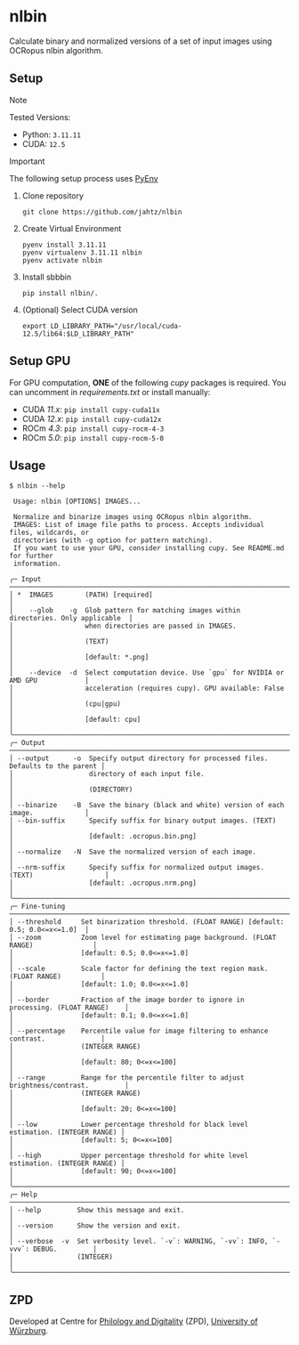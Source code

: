# nlbin
Calculate binary and normalized versions of a set of input images using OCRopus nlbin algorithm.

## Setup
>[!NOTE]
> Tested Versions:
> - Python: `3.11.11`
> - CUDA: `12.5`

>[!IMPORTANT]
>The following setup process uses [PyEnv](https://github.com/pyenv/pyenv?tab=readme-ov-file#linuxunix)

1. Clone repository
	```shell
	git clone https://github.com/jahtz/nlbin
	```

2. Create Virtual Environment
	```shell
	pyenv install 3.11.11
	pyenv virtualenv 3.11.11 nlbin
	pyenv activate nlbin
	```

3. Install sbbbin
    ```shell
    pip install nlbin/.
    ```

4. (Optional) Select CUDA version
    ```shell
    export LD_LIBRARY_PATH="/usr/local/cuda-12.5/lib64:$LD_LIBRARY_PATH"
    ```

## Setup GPU
For GPU computation, **ONE** of the following _cupy_ packages is required.
You can uncomment in _requirements.txt_ or install manually:
- CUDA _11.x_: `pip install cupy-cuda11x`
- CUDA _12.x_: `pip install cupy-cuda12x`
- ROCm _4.3_: `pip install cupy-rocm-4-3`
- ROCm _5.0_: `pip install cupy-rocm-5-0`

## Usage
```
$ nlbin --help
                                                                                          
 Usage: nlbin [OPTIONS] IMAGES...                                                         
                                                                                          
 Normalize and binarize images using OCRopus nlbin algorithm.                             
 IMAGES: List of image file paths to process. Accepts individual files, wildcards, or     
 directories (with -g option for pattern matching).                                       
 If you want to use your GPU, consider installing cupy. See README.md for further         
 information.                                                                             
                                                                                          
╭─ Input ────────────────────────────────────────────────────────────────────────────────╮
│ *  IMAGES        (PATH) [required]                                                     │
│    --glob    -g  Glob pattern for matching images within directories. Only applicable  │
│                  when directories are passed in IMAGES.                                │
│                  (TEXT)                                                                │
│                  [default: *.png]                                                      │
│    --device  -d  Select computation device. Use `gpu` for NVIDIA or AMD GPU            │
│                  acceleration (requires cupy). GPU available: False                    │
│                  (cpu|gpu)                                                             │
│                  [default: cpu]                                                        │
╰────────────────────────────────────────────────────────────────────────────────────────╯
╭─ Output ───────────────────────────────────────────────────────────────────────────────╮
│ --output      -o  Specify output directory for processed files. Defaults to the parent │
│                   directory of each input file.                                        │
│                   (DIRECTORY)                                                          │
│ --binarize    -B  Save the binary (black and white) version of each image.             │
│ --bin-suffix      Specify suffix for binary output images. (TEXT)                      │
│                   [default: .ocropus.bin.png]                                          │
│ --normalize   -N  Save the normalized version of each image.                           │
│ --nrm-suffix      Specify suffix for normalized output images. (TEXT)                  │
│                   [default: .ocropus.nrm.png]                                          │
╰────────────────────────────────────────────────────────────────────────────────────────╯
╭─ Fine-tuning ──────────────────────────────────────────────────────────────────────────╮
│ --threshold     Set binarization threshold. (FLOAT RANGE) [default: 0.5; 0.0<=x<=1.0]  │
│ --zoom          Zoom level for estimating page background. (FLOAT RANGE)               │
│                 [default: 0.5; 0.0<=x<=1.0]                                            │
│ --scale         Scale factor for defining the text region mask. (FLOAT RANGE)          │
│                 [default: 1.0; 0.0<=x<=1.0]                                            │
│ --border        Fraction of the image border to ignore in processing. (FLOAT RANGE)    │
│                 [default: 0.1; 0.0<=x<=1.0]                                            │
│ --percentage    Percentile value for image filtering to enhance contrast.              │
│                 (INTEGER RANGE)                                                        │
│                 [default: 80; 0<=x<=100]                                               │
│ --range         Range for the percentile filter to adjust brightness/contrast.         │
│                 (INTEGER RANGE)                                                        │
│                 [default: 20; 0<=x<=100]                                               │
│ --low           Lower percentage threshold for black level estimation. (INTEGER RANGE) │
│                 [default: 5; 0<=x<=100]                                                │
│ --high          Upper percentage threshold for white level estimation. (INTEGER RANGE) │
│                 [default: 90; 0<=x<=100]                                               │
╰────────────────────────────────────────────────────────────────────────────────────────╯
╭─ Help ─────────────────────────────────────────────────────────────────────────────────╮
│ --help         Show this message and exit.                                             │
│ --version      Show the version and exit.                                              │
│ --verbose  -v  Set verbosity level. `-v`: WARNING, `-vv`: INFO, `-vvv`: DEBUG.         │
│                (INTEGER)                                                               │
╰────────────────────────────────────────────────────────────────────────────────────────╯
```

## ZPD
Developed at Centre for [Philology and Digitality](https://www.uni-wuerzburg.de/en/zpd/) (ZPD), [University of Würzburg](https://www.uni-wuerzburg.de/en/).
